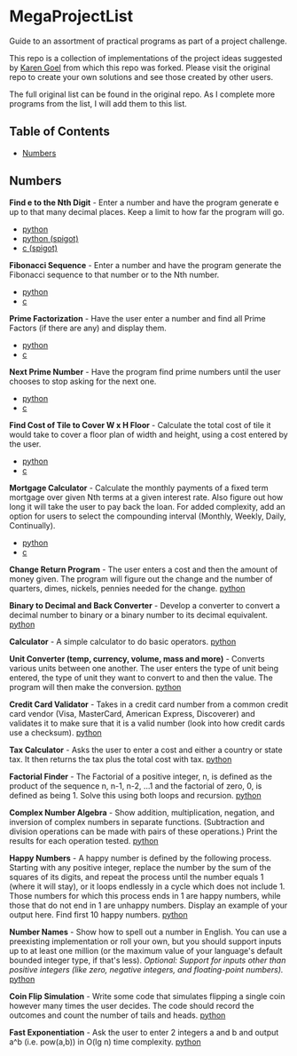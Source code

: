 # MegaProjectList
Guide to an assortment of practical programs as part of a project challenge.

This repo is a collection of implementations of the project ideas suggested by [Karen Goel](https://github.com/karan/Projects) from which this repo was forked. Please visit the original repo to create your own solutions and see those created by other users.

The full original list can be found in the original repo. As I complete more programs from the list, I will add them to this list.

## Table of Contents

- [Numbers](https://github.com/the-handsome-monkey-king/MegaProjectList#numbers)

Numbers
---------

**Find e to the Nth Digit** - Enter a number and have the program generate e up to that many decimal places. Keep a limit to how far the program will go. 
- [python](https://github.com/the-handsome-monkey-king/find_euler.py)
- [python (spigot)](https://github.com/the-handsome-monkey-king/euler_spigot.py)
- [c (spigot)](https://github.com/the-handsome-monkey-king/euler_spigot.c)

**Fibonacci Sequence** - Enter a number and have the program generate the Fibonacci sequence to that number or to the Nth number. 
- [python](https://github.com/the-handsome-monkey-king/fibonacci.py)
- [c](https://github.com/the-handsome-monkey-king/fibonacci.c)

**Prime Factorization** - Have the user enter a number and find all Prime Factors (if there are any) and display them. 
- [python](https://github.com/the-handsome-monkey-king/prime_factors.py)
- [c](https://github.com/the-handsome-monkey-king/prime_factors.c)

**Next Prime Number** - Have the program find prime numbers until the user chooses to stop asking for the next one. 
- [python](https://github.com/the-handsome-monkey-king/next_prime.py)
- [c](https://github.com/the-handsome-monkey-king/next_prime.c)

**Find Cost of Tile to Cover W x H Floor** - Calculate the total cost of tile it would take to cover a floor plan of width and height, using a cost entered by the user. 
- [python](https://github.com/the-handsome-monkey-king/get_tile_cost.py)
- [c](https://github.com/the-handsome-monkey-king/get_tile_cost.c)

**Mortgage Calculator** - Calculate the monthly payments of a fixed term mortgage over given Nth terms at a given interest rate. Also figure out how long it will take the user to pay back the loan. For added complexity, add an option for users to select the compounding interval (Monthly, Weekly, Daily, Continually). 
- [python](https://github.com/the-handsome-monkey-king/mortgage.py)
- [c](https://github.com/the-handsome-monkey-king/mortgage.c)

**Change Return Program** - The user enters a cost and then the amount of money given. The program will figure out the change and the number of quarters, dimes, nickels, pennies needed for the change. [python](https://github.com/the-handsome-monkey-king/change_return.py)

**Binary to Decimal and Back Converter** - Develop a converter to convert a decimal number to binary or a binary number to its decimal equivalent. [python](https://github.com/the-handsome-monkey-king/binary_to_decimal.py)

**Calculator** - A simple calculator to do basic operators. [python](https://github.com/the-handsome-monkey-king/simple_calculator.py)

**Unit Converter (temp, currency, volume, mass and more)** - Converts various units between one another. The user enters the type of unit being entered, the type of unit they want to convert to and then the value. The program will then make the conversion. [python](https://github.com/the-handsome-monkey-king/unit_converter.py)

**Credit Card Validator** - Takes in a credit card number from a common credit card vendor (Visa, MasterCard, American Express, Discoverer) and validates it to make sure that it is a valid number (look into how credit cards use a checksum). [python](https://github.com/the-handsome-monkey-king/verify_credit_card.py)

**Tax Calculator** - Asks the user to enter a cost and either a country or state tax. It then returns the tax plus the total cost with tax. [python](https://github.com/the-handsome-monkey-king/sales_tax.py)

**Factorial Finder** - The Factorial of a positive integer, n, is defined as the product of the sequence n, n-1, n-2, ...1 and the factorial of zero, 0, is defined as being 1. Solve this using both loops and recursion. [python](https://github.com/the-handsome-monkey-king/factorial_finder.py)

**Complex Number Algebra** - Show addition, multiplication, negation, and inversion of complex numbers in separate functions. (Subtraction and division operations can be made with pairs of these operations.) Print the results for each operation tested. [python](https://github.com/the-handsome-monkey-king/complex_numbers.py)

**Happy Numbers** - A happy number is defined by the following process. Starting with any positive integer, replace the number by the sum of the squares of its digits, and repeat the process until the number equals 1 (where it will stay), or it loops endlessly in a cycle which does not include 1. Those numbers for which this process ends in 1 are happy numbers, while those that do not end in 1 are unhappy numbers. Display an example of your output here. Find first 10 happy numbers. [python](https://github.com/the-handsome-monkey-king/happy_numbers.py)

**Number Names** - Show how to spell out a number in English. You can use a preexisting implementation or roll your own, but you should support inputs up to at least one million (or the maximum value of your language's default bounded integer type, if that's less). *Optional: Support for inputs other than positive integers (like zero, negative integers, and floating-point numbers).* [python](https://github.com/the-handsome-monkey-king/number_names.py)

**Coin Flip Simulation** - Write some code that simulates flipping a single coin however many times the user decides. The code should record the outcomes and count the number of tails and heads. [python](https://github.com/the-handsome-monkey-king/coin_flips.py)

**Fast Exponentiation** - Ask the user to enter 2 integers a and b and output a^b (i.e. pow(a,b)) in O(lg n) time complexity. [python](https://github.com/the-handsome-monkey-king/fast_exp.py)
